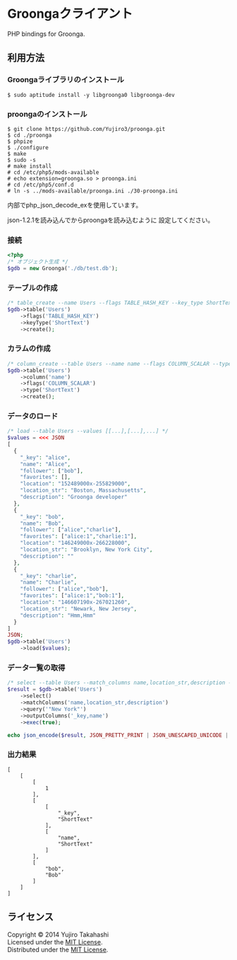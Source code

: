 Groongaクライアント
======================
PHP bindings for Groonga.

利用方法
------

### Groongaライブラリのインストール ###
    
    $ sudo aptitude install -y libgroonga0 libgroonga-dev

### proongaのインストール ###
    
    $ git clone https://github.com/Yujiro3/proonga.git
    $ cd ./proonga
    $ phpize
    $ ./configure
    $ make
    $ sudo -s
    # make install
    # cd /etc/php5/mods-available
    # echo extension=groonga.so > proonga.ini
    # cd /etc/php5/conf.d
    # ln -s ../mods-available/proonga.ini ./30-proonga.ini
    
内部でphp_json_decode_exを使用しています。

json-1.2.1を読み込んでからproongaを読み込むように
設定してください。
    
### 接続 ###

```php
<?php
/* オブジェクト生成 */
$gdb = new Groonga('./db/test.db');
```

### テーブルの作成 ###

```php
/* table_create --name Users --flags TABLE_HASH_KEY --key_type ShortText */
$gdb->table('Users')
    ->flags('TABLE_HASH_KEY')
    ->keyType('ShortText')
    ->create();
```

### カラムの作成 ###

```php
/* column_create --table Users --name name --flags COLUMN_SCALAR --type ShortText */
$gdb->table('Users')
    ->column('name')
    ->flags('COLUMN_SCALAR')
    ->type('ShortText')
    ->create();
```

### データのロード ###

```php
/* load --table Users --values [[...],[...],...] */
$values = <<< JSON
[
  {
    "_key": "alice",
    "name": "Alice",
    "follower": ["bob"],
    "favorites": [],
    "location": "152489000x-255829000",
    "location_str": "Boston, Massachusetts",
    "description": "Groonga developer"
  },
  {
    "_key": "bob",
    "name": "Bob",
    "follower": ["alice","charlie"],
    "favorites": ["alice:1","charlie:1"],
    "location": "146249000x-266228000",
    "location_str": "Brooklyn, New York City",
    "description": ""
  },
  {
    "_key": "charlie",
    "name": "Charlie",
    "follower": ["alice","bob"],
    "favorites": ["alice:1","bob:1"],
    "location": "146607190x-267021260",
    "location_str": "Newark, New Jersey",
    "description": "Hmm,Hmm"
  }
]
JSON;
$gdb->table('Users')
    ->load($values);
```

### データ一覧の取得 ###

```php
/* select --table Users --match_columns name,location_str,description --query "New York" --output_columns _key,name */
$result = $gdb->table('Users')
    ->select()
    ->matchColumns('name,location_str,description')
    ->query('"New York"')
    ->outputColumns('_key,name')
    ->exec(true);

echo json_encode($result, JSON_PRETTY_PRINT | JSON_UNESCAPED_UNICODE | JSON_BIGINT_AS_STRING);
```

### 出力結果 ###

```    
[
    [
        [
            1
        ],
        [
            [
                "_key",
                "ShortText"
            ],
            [
                "name",
                "ShortText"
            ]
        ],
        [
            "bob",
            "Bob"
        ]
    ]
]

```

    
    

ライセンス
----------
Copyright &copy; 2014 Yujiro Takahashi  
Licensed under the [MIT License][MIT].  
Distributed under the [MIT License][MIT].  

[MIT]: http://www.opensource.org/licenses/mit-license.php
